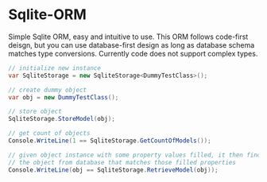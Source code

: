# Sqlite-ORM
Simple Sqlite ORM, easy and intuitive to use. This ORM follows code-first deisgn, but you can use database-first design as long as database schema matches type conversions. Currently code does not support complex types.

```C#
// initialize new instance
var SqliteStorage = new SqliteStorage<DummyTestClass>();

// create dummy object
var obj = new DummyTestClass();

// store object
SqliteStorage.StoreModel(obj);

// get count of objects
Console.WriteLine(1 == SqliteStorage.GetCountOfModels());

// given object instance with some property values filled, it then finds
// the object from database that matches those filled properties
Console.WriteLine(obj == SqliteStorage.RetrieveModel(obj));
```
